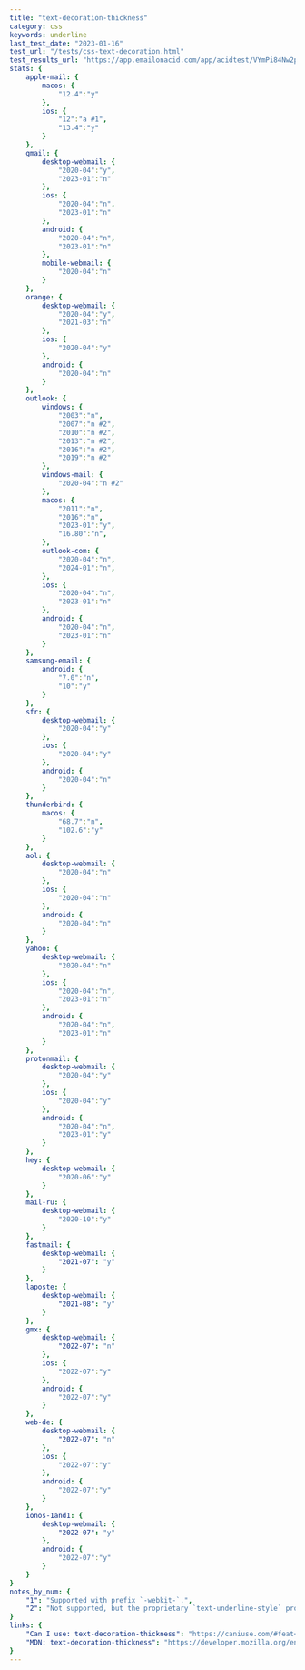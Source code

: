 ```yaml
---
title: "text-decoration-thickness"
category: css
keywords: underline
last_test_date: "2023-01-16"
test_url: "/tests/css-text-decoration.html"
test_results_url: "https://app.emailonacid.com/app/acidtest/VYmPi84Nw2pMoQLeljigICaH0QudjS2xc2CgpvPbEW7FZ/list"
stats: {
    apple-mail: {
        macos: {
            "12.4":"y"
        },
        ios: {
            "12":"a #1",
            "13.4":"y"
        }
    },
    gmail: {
        desktop-webmail: {
            "2020-04":"y",
            "2023-01":"n"
        },
        ios: {
            "2020-04":"n",
            "2023-01":"n"
        },
        android: {
            "2020-04":"n",
            "2023-01":"n"
        },
        mobile-webmail: {
            "2020-04":"n"
        }
    },
    orange: {
        desktop-webmail: {
            "2020-04":"y",
            "2021-03":"n"
        },
        ios: {
            "2020-04":"y"
        },
        android: {
            "2020-04":"n"
        }
    },
    outlook: {
        windows: {
            "2003":"n",
            "2007":"n #2",
            "2010":"n #2",
            "2013":"n #2",
            "2016":"n #2",
            "2019":"n #2"
        },
        windows-mail: {
            "2020-04":"n #2"
        },
        macos: {
            "2011":"n",
            "2016":"n",
            "2023-01":"y",
            "16.80":"n",
        },
        outlook-com: {
            "2020-04":"n",
            "2024-01":"n",
        },
        ios: {
            "2020-04":"n",
            "2023-01":"n"
        },
        android: {
            "2020-04":"n",
            "2023-01":"n"
        }
    },
    samsung-email: {
        android: {
            "7.0":"n",
            "10":"y"
        }
    },
    sfr: {
        desktop-webmail: {
            "2020-04":"y"
        },
        ios: {
            "2020-04":"y"
        },
        android: {
            "2020-04":"n"
        }
    },
    thunderbird: {
        macos: {
            "68.7":"n",
            "102.6":"y"
        }
    },
    aol: {
        desktop-webmail: {
            "2020-04":"n"
        },
        ios: {
            "2020-04":"n"
        },
        android: {
            "2020-04":"n"
        }
    },
    yahoo: {
        desktop-webmail: {
            "2020-04":"n"
        },
        ios: {
            "2020-04":"n",
            "2023-01":"n"
        },
        android: {
            "2020-04":"n",
            "2023-01":"n"
        }
    },
    protonmail: {
        desktop-webmail: {
            "2020-04":"y"
        },
        ios: {
            "2020-04":"y"
        },
        android: {
            "2020-04":"n",
            "2023-01":"y"
        }
    },
    hey: {
        desktop-webmail: {
            "2020-06":"y"
        }
    },
    mail-ru: {
        desktop-webmail: {
            "2020-10":"y"
        }
    },
    fastmail: {
        desktop-webmail: {
            "2021-07": "y"
        }
    },
    laposte: {
        desktop-webmail: {
            "2021-08": "y"
        }
    },
    gmx: {
        desktop-webmail: {
            "2022-07": "n"
        },
        ios: {
            "2022-07":"y"
        },
        android: {
            "2022-07":"y"
        }
    },
    web-de: {
        desktop-webmail: {
            "2022-07": "n"
        },
        ios: {
            "2022-07":"y"
        },
        android: {
            "2022-07":"y"
        }
    },
    ionos-1and1: {
        desktop-webmail: {
            "2022-07": "y"
        },
        android: {
            "2022-07":"y"
        }
    }
}
notes_by_num: {
    "1": "Supported with prefix `-webkit-`.",
    "2": "Not supported, but the proprietary `text-underline-style` property can be used instead with the keyword value `thick`."
}
links: {
    "Can I use: text-decoration-thickness": "https://caniuse.com/#feat=text-decoration-thickness",
    "MDN: text-decoration-thickness": "https://developer.mozilla.org/en-US/docs/Web/CSS/text-decoration-thickness"
}
---
```

